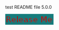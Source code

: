 test README file 5.0.0


[![Release](ReleaseButton.png)](https://openwhisk.eu-gb.bluemix.net/api/v1/namespaces/nhardman%40uk.ibm.com_dev/actions/release?message="wooHoo")


